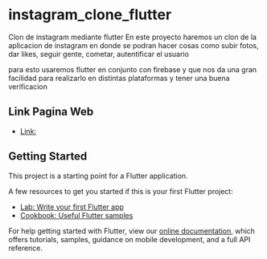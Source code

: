 # instagram_clone_flutter

Clon de instagram mediante flutter 
En este proyecto haremos un clon de la aplicacion de instagram en donde se podran hacer cosas como
subir fotos, dar likes, seguir gente, cometar, autentificar el usuario

para esto usaremos flutter en conjunto con firebase y que nos da una gran facilidad para realizarlo en
distintas plataformas y tener una buena verificacion

## Link Pagina Web
- [Link:](https://insta-flutter-658ab.web.app/#/)

## Getting Started

This project is a starting point for a Flutter application.

A few resources to get you started if this is your first Flutter project:

- [Lab: Write your first Flutter app](https://flutter.dev/docs/get-started/codelab)
- [Cookbook: Useful Flutter samples](https://flutter.dev/docs/cookbook)

For help getting started with Flutter, view our
[online documentation](https://flutter.dev/docs), which offers tutorials,
samples, guidance on mobile development, and a full API reference.
